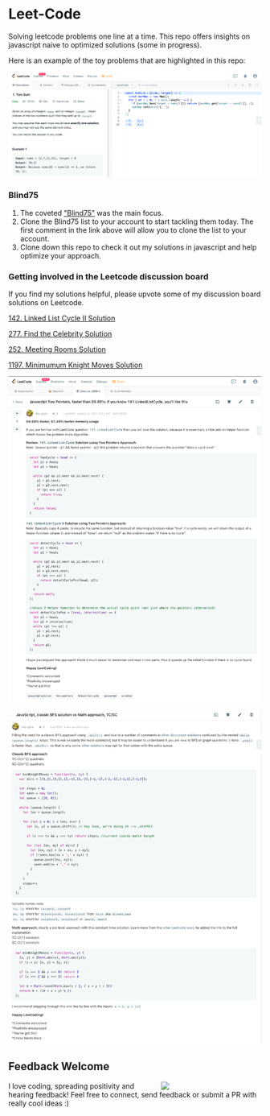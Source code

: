 # Leet-Code
Solving leetcode problems one line at a time. This repo offers insights on javascript naive to optimized solutions (some in progress).

Here is an example of the toy problems that are highlighted in this repo:

![](./images/Leetcode_2Sum.png)


### Blind75
1) The coveted ["Blind75"](https://leetcode.com/discuss/general-discussion/460599/blind-75-leetcode-questions "Blind75 List") was the main focus.
2) Clone the Blind75 list to your account to start tackling them today. The first comment in the link above will allow you to clone the list to your account.
3) Clone down this repo to check it out my solutions in javascript and help optimize your approach.


### Getting involved in the Leetcode discussion board
If you find my solutions helpful, please upvote some of my discussion board solutions on Leetcode.

[142. Linked List Cycle II Solution](https://leetcode.com/problems/linked-list-cycle-ii/discuss/994424/javascript-Two-Pointers-faster-than-99.89%3A-if-you-know-141.LinkedListCycle-you'll-like-this)

[277. Find the Celebrity Solution](https://leetcode.com/problems/find-the-celebrity/discuss/1005437/Javascript-Better-variable-names-easier-to-follow)

[252. Meeting Rooms Solution](https://leetcode.com/problems/meeting-rooms/discuss/1058624/sort-and-forEach-loop)

[1197. Minimumum Knight Moves Solution](https://leetcode.com/problems/minimum-knight-moves/discuss/1116030/JavaScript-classic-BFS-solution-vs-Math-approach-TCSC)

![](./images/Leetcode_LLCycle2_DiscussionBoardSolution.png)

![](./images/Leetcode_MinKightMoves_DiscussionBoardSolution.png)

## Feedback Welcome

<img align='right' src='https://media.giphy.com/media/bcKmIWkUMCjVm/giphy.gif' width='200"'>
I love coding, spreading positivity and hearing feedback! Feel free to connect, send feedback or submit a PR with really cool ideas :)